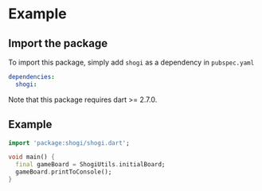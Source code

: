 # Example

## Import the package

To import this package, simply add `shogi` as a dependency in `pubspec.yaml`

```yaml
dependencies:
  shogi:
```

Note that this package requires dart >= 2.7.0.

## Example

```dart
import 'package:shogi/shogi.dart';

void main() {
  final gameBoard = ShogiUtils.initialBoard;
  gameBoard.printToConsole();
}
```